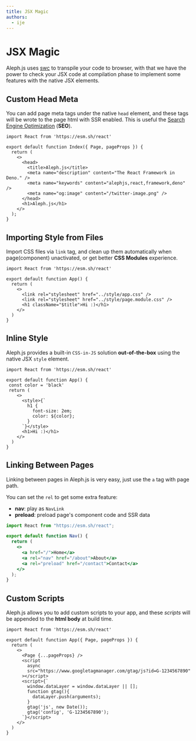 ```yaml
---
title: JSX Magic
authors:
  - ije
---
```


# JSX Magic

Aleph.js uses [swc](https://swc.rs) to transpile your code to browser, with that we have the power to check your JSX code at compilation phase to implement some features with the native JSX elements.

## Custom Head Meta

You can add page meta tags under the native `head` element, and these tags will be wrote to the page html with SSR enabled. This is useful the [Search Engine Optimization](https://en.wikipedia.org/wiki/Search_engine_optimization) (**SEO**).

```tsx
import React from 'https://esm.sh/react'

export default function Index({ Page, pageProps }) {
  return (
    <>
      <head>
        <title>Aleph.js</title>
        <meta name="description" content="The React Framework in Deno." />
        <meta name="keywords" content="alephjs,react,framework,deno" />
        <meta name="og:image" content="/twitter-image.png" />
      </head>
      <h1>Aleph.js</h1>
    </>
  );
}
```

## Importing Style from Files

Import CSS files via `link` tag, and clean up them automatically when page(component) unactivated, or get better **CSS Modules** experience.

```tsx
import React from 'https://esm.sh/react'

export default function App() {
  return (
    <>
      <link rel="stylesheet" href="../style/app.css" />
      <link rel="stylesheet" href="../style/page.module.css" />
      <h1 className="$title">Hi :)</h1>
    </>
  )
}
```

## Inline Style

Aleph.js provides a built-in `CSS-in-JS` solution **out-of-the-box** using the native JSX `style` element.

```tsx
import React from 'https://esm.sh/react'

export default function App() {
 const color = 'black'
 return (
    <>
      <style>{`
        h1 {
          font-size: 2em;
          color: ${color};
        }
      `}</style>
      <h1>Hi :)</h1>
    </>
  )
}
```

## Linking Between Pages

Linking between pages in Aleph.js is very easy, just use the `a` tag with page path.

You can set the `rel` to get some extra feature:

- **nav**: play as `NavLink`
- **preload**: preload page's component code and SSR data

```jsx
import React from "https://esm.sh/react";

export default function Nav() {
  return (
    <>
      <a href="/">Home</a>
      <a rel="nav" href="/about">About</a>
      <a rel="preload" href="/contact">Contact</a>
    </>
  );
}
```

## Custom Scripts

Aleph.js allows you to add custom scripts to your app, and these _scripts_ will be appended to the **html body** at build time.

```tsx
import React from 'https://esm.sh/react'

export default function App({ Page, pageProps }) {
  return (
    <>
      <Page {...pageProps} />
      <script
        async
        src="https://www.googletagmanager.com/gtag/js?id=G-1234567890"
      ></script>
      <script>{`
        window.dataLayer = window.dataLayer || [];
        function gtag(){
          dataLayer.push(arguments);
        }
        gtag('js', new Date());
        gtag('config', 'G-1234567890');
      `}</script>
    </>
  )
}
```
